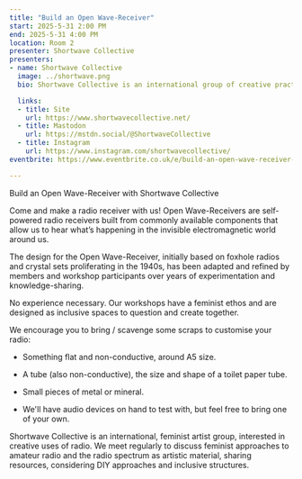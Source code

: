 ```yaml
---
title: "Build an Open Wave-Receiver"
start: 2025-5-31 2:00 PM
end: 2025-5-31 4:00 PM
location: Room 2
presenter: Shortwave Collective
presenters:
- name: Shortwave Collective
  image: ../shortwave.png 
  bio: Shortwave Collective is an international group of creative practitioners from various backgrounds and disciplines (sound and radio art, activism, social science, media and artistic research) brought together by an interest in feminist practices and the radio spectrum. As a collective, we have a desire to learn together and to open a space to learn together-with-others as equal non-experts. We spend time in each other’s company making, testing, listening and sharing; sometimes ‘failing’, but more often laughing our way into serendipitous results that lead us to new practices and new situated ways of listening. Part of our feminist ethos is ‘learning through doing’. This is a way to de-mystify aspects of technology, which enables us to share our experiences more easily with each other, and with others. The collective’s approach aims to create an inclusive, collaborative, tech-based learning environment, one which acknowledges and attends to gendered education gaps and one that purposefully removes potential hurdles, such as unexplained components lists that assume knowledge.

  links:
  - title: Site
    url: https://www.shortwavecollective.net/
  - title: Mastodon
    url: https://mstdn.social/@ShortwaveCollective
  - title: Instagram
    url: https://www.instagram.com/shortwavecollective/
eventbrite: https://www.eventbrite.co.uk/e/build-an-open-wave-receiver-with-shortwave-collective-tickets-1247668242299?aff=oddtdtcreator

---
```


Build an Open Wave-Receiver with Shortwave Collective

Come and make a radio receiver with us! Open Wave-Receivers are self-powered radio receivers built from commonly available components that allow us to hear what’s happening in the invisible electromagnetic world around us.

The design for the Open Wave-Receiver, initially based on foxhole radios and crystal sets proliferating in the 1940s, has been adapted and refined by members and workshop participants over years of experimentation and knowledge-sharing.

No experience necessary. Our workshops have a feminist ethos and are designed as inclusive spaces to question and create together.

We encourage you to bring / scavenge some scraps to customise your radio:

- Something flat and non-conductive, around A5 size.

- A tube (also non-conductive), the size and shape of a toilet paper tube.

- Small pieces of metal or mineral.

- We'll have audio devices on hand to test with, but feel free to bring one of your own.

Shortwave Collective is an international, feminist artist group, interested in creative uses of radio. We meet regularly to discuss feminist approaches to amateur radio and the radio spectrum as artistic material, sharing resources, considering DIY approaches and inclusive structures.
